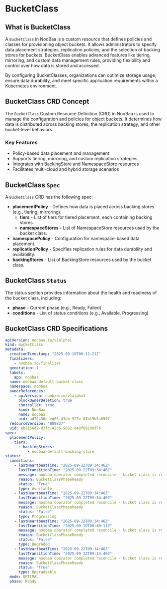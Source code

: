 # BucketClass

## What is BucketClass

A `BucketClass` in NooBaa is a custom resource that defines policies and classes for provisioning object buckets. It allows administrators to specify data placement strategies, replication policies, and the selection of backing stores for buckets. BucketClass enables advanced features like tiering, mirroring, and custom data management rules, providing flexibility and control over how data is stored and accessed.

By configuring BucketClasses, organizations can optimize storage usage, ensure data durability, and meet specific application requirements within a Kubernetes environment.

## BucketClass CRD Concept

The `BucketClass` Custom Resource Definition (CRD) in NooBaa is used to manage the configuration and policies for object buckets. It determines how data is distributed across backing stores, the replication strategy, and other bucket-level behaviors.

### Key Features
- Policy-based data placement and management
- Supports tiering, mirroring, and custom replication strategies
- Integrates with BackingStore and NamespaceStore resources
- Facilitates multi-cloud and hybrid storage scenarios

## BucketClass `Spec`
A `BucketClass` CRD has the following spec:
- **placementPolicy** - Defines how data is placed across backing stores (e.g., tiering, mirroring).
  - **tiers** - List of tiers for tiered placement, each containing backing stores.
  - **namespaceStores** - List of NamespaceStore resources used by the bucket class.
- **namespacePolicy** - Configuration for namespace-based data placement.
- **replicationPolicy** - Specifies replication rules for data durability and availability.
- **backingStores** - List of BackingStore resources used by the bucket class.

## BucketClass `Status`
The status section provides information about the health and readiness of the bucket class, including:
- **phase** - Current phase (e.g., Ready, Failed)
- **conditions** - List of status conditions (e.g., Available, Progressing)

## BucketClass CRD Specifications

```yaml
apiVersion: noobaa.io/v1alpha1
kind: BucketClass
metadata:
  creationTimestamp: "2025-09-19T06:11:21Z"
  finalizers:
    - noobaa.io/finalizer
  generation: 1
  labels:
    app: noobaa
  name: noobaa-default-bucket-class
  namespace: noobaa
  ownerReferences:
    - apiVersion: noobaa.io/v1alpha1
      blockOwnerDeletion: true
      controller: true
      kind: NooBaa
      name: noobaa
      uid: ad72436d-ed05-43db-927e-81b19b5a6507
  resourceVersion: "889837"
  uid: eb2156d2-d3fc-42c6-9602-d40f09106d7b
spec:
  placementPolicy:
    tiers:
      - backingStores:
          - noobaa-default-backing-store
status:
  conditions:
    - lastHeartbeatTime: "2025-09-22T09:34:46Z"
      lastTransitionTime: "2025-09-22T09:34:46Z"
      message: noobaa operator completed reconcile - bucket class is ready
      reason: BucketClassPhaseReady
      status: "True"
      type: Available
    - lastHeartbeatTime: "2025-09-22T09:34:46Z"
      lastTransitionTime: "2025-09-22T09:34:46Z"
      message: noobaa operator completed reconcile - bucket class is ready
      reason: BucketClassPhaseReady
      status: "False"
      type: Progressing
    - lastHeartbeatTime: "2025-09-22T09:34:46Z"
      lastTransitionTime: "2025-09-19T06:40:11Z"
      message: noobaa operator completed reconcile - bucket class is ready
      reason: BucketClassPhaseReady
      status: "False"
      type: Degraded
    - lastHeartbeatTime: "2025-09-22T09:34:46Z"
      lastTransitionTime: "2025-09-22T09:34:46Z"
      message: noobaa operator completed reconcile - bucket class is ready
      reason: BucketClassPhaseReady
      status: "True"
      type: Upgradeable
  mode: OPTIMAL
  phase: Ready
```